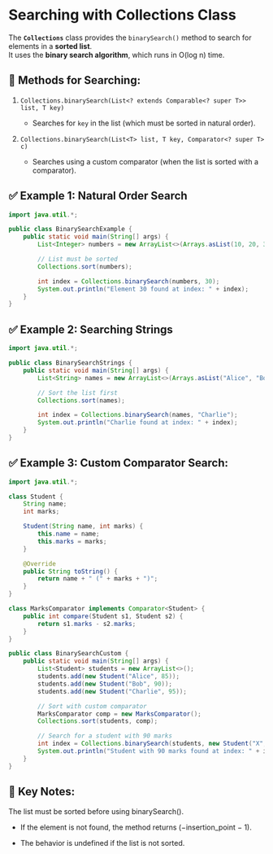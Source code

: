 # Searching with Collections Class

The **`Collections`** class provides the `binarySearch()` method to search for elements in a **sorted list**.  
It uses the **binary search algorithm**, which runs in O(log n) time.


## 🔹 Methods for Searching:
1. `Collections.binarySearch(List<? extends Comparable<? super T>> list, T key)`  
   - Searches for `key` in the list (which must be sorted in natural order).
   
2. `Collections.binarySearch(List<T> list, T key, Comparator<? super T> c)`  
   - Searches using a custom comparator (when the list is sorted with a comparator).


## ✅ Example 1: Natural Order Search
```java
import java.util.*;

public class BinarySearchExample {
    public static void main(String[] args) {
        List<Integer> numbers = new ArrayList<>(Arrays.asList(10, 20, 30, 40, 50));

        // List must be sorted
        Collections.sort(numbers);

        int index = Collections.binarySearch(numbers, 30);
        System.out.println("Element 30 found at index: " + index);
    }
}
```

## ✅ Example 2: Searching Strings
```java
import java.util.*;

public class BinarySearchStrings {
    public static void main(String[] args) {
        List<String> names = new ArrayList<>(Arrays.asList("Alice", "Bob", "Charlie", "David"));

        // Sort the list first
        Collections.sort(names);

        int index = Collections.binarySearch(names, "Charlie");
        System.out.println("Charlie found at index: " + index);
    }
}

```

## ✅ Example 3: Custom Comparator Search:
```java
import java.util.*;

class Student {
    String name;
    int marks;

    Student(String name, int marks) {
        this.name = name;
        this.marks = marks;
    }

    @Override
    public String toString() {
        return name + " (" + marks + ")";
    }
}

class MarksComparator implements Comparator<Student> {
    public int compare(Student s1, Student s2) {
        return s1.marks - s2.marks;
    }
}

public class BinarySearchCustom {
    public static void main(String[] args) {
        List<Student> students = new ArrayList<>();
        students.add(new Student("Alice", 85));
        students.add(new Student("Bob", 90));
        students.add(new Student("Charlie", 95));

        // Sort with custom comparator
        MarksComparator comp = new MarksComparator();
        Collections.sort(students, comp);

        // Search for a student with 90 marks
        int index = Collections.binarySearch(students, new Student("X", 90), comp);
        System.out.println("Student with 90 marks found at index: " + index);
    }
}

```

## 🔸 Key Notes:
The list must be sorted before using binarySearch().

- If the element is not found, the method returns (−insertion_point − 1).

- The behavior is undefined if the list is not sorted.
